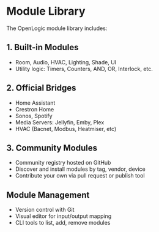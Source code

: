 # Module Library

The OpenLogic module library includes:

## 1. Built-in Modules

- Room, Audio, HVAC, Lighting, Shade, UI
- Utility logic: Timers, Counters, AND, OR, Interlock, etc.

## 2. Official Bridges

- Home Assistant
- Crestron Home
- Sonos, Spotify
- Media Servers: Jellyfin, Emby, Plex
- HVAC (Bacnet, Modbus, Heatmiser, etc)

## 3. Community Modules

- Community registry hosted on GitHub
- Discover and install modules by tag, vendor, device
- Contribute your own via pull request or publish tool

## Module Management

- Version control with Git
- Visual editor for input/output mapping
- CLI tools to list, add, remove modules
